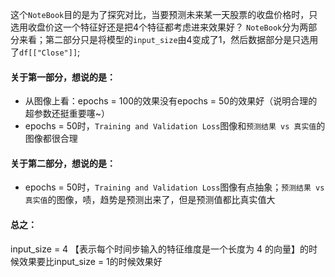 这个`NoteBook`目的是为了探究对比，当要预测未来某一天股票的收盘价格时，只选用收盘价这一个特征好还是把4个特征都考虑进来效果好？
`NoteBook`分为两部分来看；第二部分只是将模型的`input_size`由4变成了1，然后数据部分是只选用了`df[["Close"]]`;
#### 关于第一部分，想说的是：
- 从图像上看：epochs = 100的效果没有epochs = 50的效果好（说明合理的超参数还挺重要噻~）
- epochs = 50时，`Training and Validation Loss`图像和`预测结果 vs 真实值`的图像都很合理

#### 关于第二部分，想说的是：
- epochs = 50时，`Training and Validation Loss`图像有点抽象；`预测结果 vs 真实值`的图像，啧，趋势是预测出来了，但是预测值都比真实值大

#### 总之：
input_size = 4 【表示每个时间步输入的特征维度是一个长度为 4 的向量】的时候效果要比input_size = 1的时候效果好